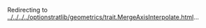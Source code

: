 Redirecting to
[../../../../optionstratlib/geometrics/trait.MergeAxisInterpolate.html](../../../../optionstratlib/geometrics/trait.MergeAxisInterpolate.html)\...
